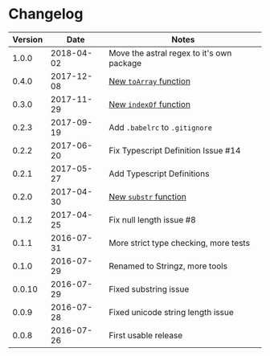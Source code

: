 # Changelog

| Version | Date       | Notes                                                               |
| ------- | ---------- | ------------------------------------------------------------------- |
| 1.0.0   | 2018-04-02 | Move the astral regex to it's own package                           |
| 0.4.0   | 2017-12-08 | [New `toArray` function](https://github.com/sallar/stringz/pull/24) |
| 0.3.0   | 2017-11-29 | [New `indexOf` function](https://github.com/sallar/stringz/pull/22) |
| 0.2.3   | 2017-09-19 | Add `.babelrc` to `.gitignore`                                      |
| 0.2.2   | 2017-06-20 | Fix Typescript Definition Issue #14                                  |
| 0.2.1   | 2017-05-27 | Add Typescript Definitions                                           |
| 0.2.0   | 2017-04-30 | [New `substr` function](https://github.com/sallar/stringz/pull/10)  |
| 0.1.2   | 2017-04-25 | Fix null length issue #8                                            |
| 0.1.1   | 2016-07-31 | More strict type checking, more tests                               |
| 0.1.0   | 2016-07-29 | Renamed to Stringz, more tools                                      |
| 0.0.10  | 2016-07-29 | Fixed substring issue                                               |
| 0.0.9   | 2016-07-28 | Fixed unicode string length issue                                   |
| 0.0.8   | 2016-07-26 | First usable release                                                |
